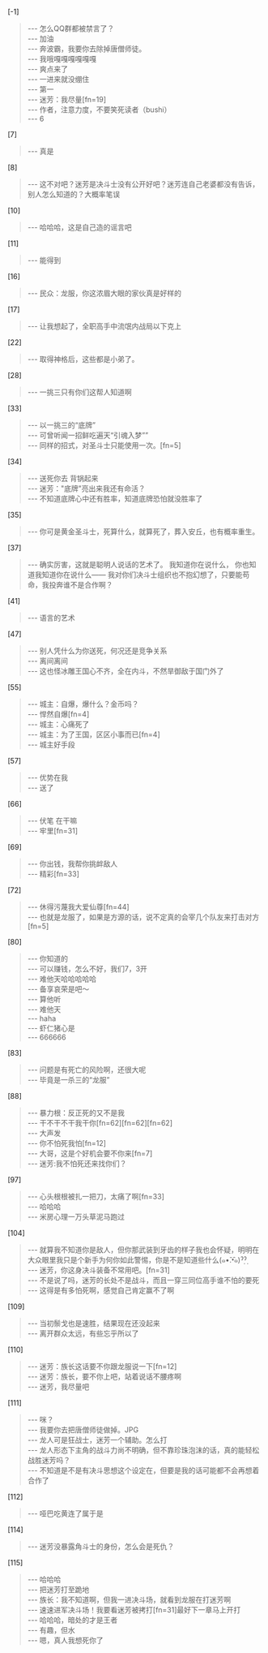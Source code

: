 
[-1] 
>--- 怎么QQ群都被禁言了？<br>
>--- 加油<br>
>--- 奔波霸，我要你去除掉唐僧师徒。<br>
>--- 我哦嘎嘎嘎嘎嘎嘎<br>
>--- 爽点来了<br>
>--- 一进来就没绷住<br>
>--- 第一<br>
>--- 迷芳：我尽量[fn=19]<br>
>--- 作者，注意力度，不要笑死读者（bushi）<br>
>--- 6<br>

[7] 
>--- 真是<br>

[8] 
>--- 这不对吧？迷芳是决斗士没有公开好吧？迷芳连自己老婆都没有告诉，别人怎么知道的？大概率笔误<br>

[10] 
>--- 哈哈哈，这是自己造的谣言吧<br>

[11] 
>--- 能得到<br>

[16] 
>--- 民众：龙服，你这浓眉大眼的家伙真是好样的<br>

[17] 
>--- 让我想起了，全职高手中流氓内战局以下克上<br>

[22] 
>--- 取得神格后，这些都是小弟了。<br>

[28] 
>--- 一挑三只有你们这帮人知道啊<br>

[33] 
>--- 以一挑三的“底牌”<br>
>--- 可曾听闻一招鲜吃遍天“引魂入梦””<br>
>--- 同样的招式，对圣斗士只能使用一次。[fn=5]<br>

[34] 
>--- 送死你去 背锅起来<br>
>--- 迷芳："底牌"亮出来我还有命活？<br>
>--- 不知道底牌心中还有胜率，知道底牌恐怕就没胜率了<br>

[35] 
>--- 你可是黄金圣斗士，死算什么，就算死了，葬入安丘，也有概率重生。<br>

[37] 
>--- 确实厉害，这就是聪明人说话的艺术了。
我知道你在说什么，
你也知道我知道你在说什么——
我对你们决斗士组织也不抱幻想了，只要能苟命，我投奔谁不是合作啊？<br>

[41] 
>--- 语言的艺术<br>

[47] 
>--- 别人凭什么为你送死，何况还是竞争关系<br>
>--- 离间离间<br>
>--- 这也怪冰雕王国心不齐，全在内斗，不然旱御敌于国门外了<br>

[55] 
>--- 城主：自爆，爆什么？金币吗？<br>
>--- 悍然自爆[fn=4]<br>
>--- 城主：心痛死了<br>
>--- 城主：为了王国，区区小事而已[fn=4]<br>
>--- 城主好手段<br>

[57] 
>--- 优势在我<br>
>--- 送了<br>

[66] 
>--- 伏笔 在干嘛<br>
>--- 牢里[fn=31]<br>

[69] 
>--- 你出钱，我帮你挑衅敌人<br>
>--- 精彩[fn=33]<br>

[72] 
>--- 休得污蔑我大爱仙尊[fn=44]<br>
>--- 也就是龙服了，如果是方源的话，说不定真的会宰几个队友来打击对方[fn=5]<br>

[80] 
>--- 你知道的<br>
>--- 可以赚钱，怎么不好，我们7，3开<br>
>--- 难他天哈哈哈哈哈<br>
>--- 备享哀荣是吧～<br>
>--- 算他听<br>
>--- 难他天<br>
>--- haha<br>
>--- 虾仁猪心是<br>
>--- 666666<br>

[83] 
>--- 问题是有死亡的风险啊，还很大呢<br>
>--- 毕竟是一杀三的“龙服”<br>

[88] 
>--- 暴力根：反正死的又不是我<br>
>--- 干不干不干我干你[fn=62][fn=62][fn=62]<br>
>--- 大声发<br>
>--- 你不怕死我怕[fn=12]<br>
>--- 大哥，这是个好机会要不你来[fn=7]<br>
>--- 迷芳:我不怕死还来找你们？<br>

[97] 
>--- 心头根根被扎一把刀，太痛了啊[fn=33]<br>
>--- 哈哈哈<br>
>--- 米房心理一万头草泥马跑过<br>

[104] 
>--- 就算我不知道你是敌人，但你那武装到牙齿的样子我也会怀疑，明明在大众眼里我只是个新手为何你如此警惕，你是不是知道些什么(๑•̌.•̑๑)ˀ̣ˀ̣<br>
>--- 迷芳，你这身决斗装备不常用吧。[fn=31]<br>
>--- 不是说了吗，迷芳的长处不是战斗，而且一穿三同位高手谁不怕的要死<br>
>--- 这得是有多怕死啊，感觉自己肯定赢不了啊<br>

[109] 
>--- 当初鬃戈也是速胜，结果现在还没起来<br>
>--- 离开群众太远，有些忘乎所以了<br>

[110] 
>--- 迷芳：族长这话要不你跟龙服说一下[fn=12]<br>
>--- 迷芳：族长，要不你上吧，站着说话不腰疼啊<br>
>--- 迷芳，我尽量吧<br>

[111] 
>--- 咪？<br>
>--- 我要你去把唐僧师徒做掉。JPG<br>
>--- 龙人可是狂战士，迷芳一个辅助。怎么打<br>
>--- 龙人形态下主角的战斗力尚不明确，但不靠珍珠泡沫的话，真的能轻松战胜迷芳吗？<br>
>--- 不知道是不是有决斗思想这个设定在，但要是我的话可能都不会再想着合作了<br>

[112] 
>--- 哑巴吃黄连了属于是<br>

[114] 
>--- 迷芳没暴露角斗士的身份，怎么会是死仇？<br>

[115] 
>--- 哈哈哈<br>
>--- 把迷芳打至跪地<br>
>--- 族长：我不知道啊，但我一进决斗场，就看到龙服在打迷芳啊<br>
>--- 速速进军决斗场！我要看迷芳被拷打[fn=31]最好下一章马上开打<br>
>--- 哈哈哈，暗处的才是王者<br>
>--- 有趣，但水<br>
>--- 嗯，真人我想死你了<br>
